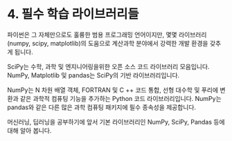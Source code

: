# 4. 필수 학습 라이브러리들

파이썬은 그 자체만으로도 훌륭한 범용 프로그래밍 언어이지만, 몇몇 라이브러리\(numpy, scipy, matplotlib\)의 도움으로 계산과학 분야에서 강력한 개발 환경을 갖추게 됩니다.

SciPy는 수학, 과학 및 엔지니어링을위한 오픈 소스 코드 라이브러리 모음입니다. NumPy, Matplotlib 및 pandas는 SciPy의 기반 라이브러리입니다.

NumPy는 N 차원 배열 객체, FORTRAN 및 C ++ 코드 통합, 선형 대수학 및 푸리에 변환과 같은 과학적 컴퓨팅 기능을 추가하는 Python 코드 라이브러리입니다. NumPy는 pandas와 같은 다른 많은 과학 컴퓨팅 패키지에 필수 종속성을 제공합니다.

머신러닝, 딥러닝을 공부하기에 앞서 기본 라이브러리인 NumPy, SciPy, Pandas 등에 대해 알아 봅니다.

